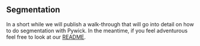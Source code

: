 ## Segmentation

In a short while we will publish a walk-through that will go into detail
on how to do segmentation with Pywick. In the meantime, if you feel
adventurous feel free to look at our
[README](https://github.com/achaiah/pywick/blob/master/README.md).